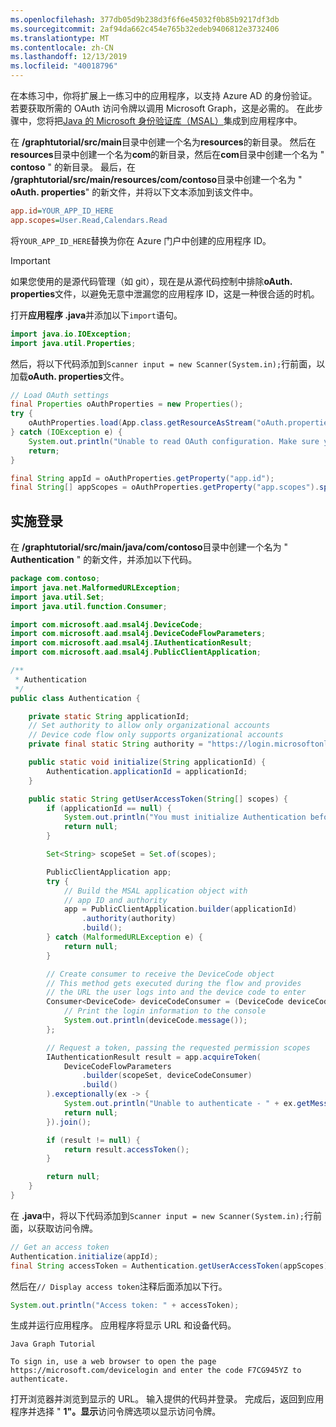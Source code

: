 ```yaml
---
ms.openlocfilehash: 377db05d9b238d3f6f6e45032f0b85b9217df3db
ms.sourcegitcommit: 2af94da662c454e765b32edeb9406812e3732406
ms.translationtype: MT
ms.contentlocale: zh-CN
ms.lasthandoff: 12/13/2019
ms.locfileid: "40018796"
---
```

<!-- markdownlint-disable MD002 MD041 -->

在本练习中，你将扩展上一练习中的应用程序，以支持 Azure AD 的身份验证。 若要获取所需的 OAuth 访问令牌以调用 Microsoft Graph，这是必需的。 在此步骤中，您将把[Java 的 Microsoft 身份验证库（MSAL）](https://github.com/AzureAD/microsoft-authentication-library-for-java)集成到应用程序中。

在 **/graphtutorial/src/main**目录中创建一个名为**resources**的新目录。 然后在**resources**目录中创建一个名为**com**的新目录，然后在**com**目录中创建一个名为 " **contoso** " 的新目录。 最后，在 **/graphtutorial/src/main/resources/com/contoso**目录中创建一个名为 " **oAuth. properties**" 的新文件，并将以下文本添加到该文件中。

```INI
app.id=YOUR_APP_ID_HERE
app.scopes=User.Read,Calendars.Read
```

将`YOUR_APP_ID_HERE`替换为你在 Azure 门户中创建的应用程序 ID。

> [!IMPORTANT]
> 如果您使用的是源代码管理（如 git），现在是从源代码控制中排除**oAuth. properties**文件，以避免无意中泄漏您的应用程序 ID，这是一种很合适的时机。

打开**应用程序 .java**并添加以下`import`语句。

```java
import java.io.IOException;
import java.util.Properties;
```

然后，将以下代码添加到`Scanner input = new Scanner(System.in);`行前面，以加载**oAuth. properties**文件。

```java
// Load OAuth settings
final Properties oAuthProperties = new Properties();
try {
    oAuthProperties.load(App.class.getResourceAsStream("oAuth.properties"));
} catch (IOException e) {
    System.out.println("Unable to read OAuth configuration. Make sure you have a properly formatted oAuth.properties file. See README for details.");
    return;
}

final String appId = oAuthProperties.getProperty("app.id");
final String[] appScopes = oAuthProperties.getProperty("app.scopes").split(",");
```

## <a name="implement-sign-in"></a>实施登录

在 **/graphtutorial/src/main/java/com/contoso**目录中创建一个名为 " **Authentication** " 的新文件，并添加以下代码。

```java
package com.contoso;
import java.net.MalformedURLException;
import java.util.Set;
import java.util.function.Consumer;

import com.microsoft.aad.msal4j.DeviceCode;
import com.microsoft.aad.msal4j.DeviceCodeFlowParameters;
import com.microsoft.aad.msal4j.IAuthenticationResult;
import com.microsoft.aad.msal4j.PublicClientApplication;

/**
 * Authentication
 */
public class Authentication {

    private static String applicationId;
    // Set authority to allow only organizational accounts
    // Device code flow only supports organizational accounts
    private final static String authority = "https://login.microsoftonline.com/common/";

    public static void initialize(String applicationId) {
        Authentication.applicationId = applicationId;
    }

    public static String getUserAccessToken(String[] scopes) {
        if (applicationId == null) {
            System.out.println("You must initialize Authentication before calling getUserAccessToken");
            return null;
        }

        Set<String> scopeSet = Set.of(scopes);

        PublicClientApplication app;
        try {
            // Build the MSAL application object with
            // app ID and authority
            app = PublicClientApplication.builder(applicationId)
                .authority(authority)
                .build();
        } catch (MalformedURLException e) {
            return null;
        }

        // Create consumer to receive the DeviceCode object
        // This method gets executed during the flow and provides
        // the URL the user logs into and the device code to enter
        Consumer<DeviceCode> deviceCodeConsumer = (DeviceCode deviceCode) -> {
            // Print the login information to the console
            System.out.println(deviceCode.message());
        };

        // Request a token, passing the requested permission scopes
        IAuthenticationResult result = app.acquireToken(
            DeviceCodeFlowParameters
                .builder(scopeSet, deviceCodeConsumer)
                .build()
        ).exceptionally(ex -> {
            System.out.println("Unable to authenticate - " + ex.getMessage());
            return null;
        }).join();

        if (result != null) {
            return result.accessToken();
        }

        return null;
    }
}
```

在 **.java**中，将以下代码添加到`Scanner input = new Scanner(System.in);`行前面，以获取访问令牌。

```java
// Get an access token
Authentication.initialize(appId);
final String accessToken = Authentication.getUserAccessToken(appScopes);
```

然后在`// Display access token`注释后面添加以下行。

```java
System.out.println("Access token: " + accessToken);
```

生成并运行应用程序。 应用程序将显示 URL 和设备代码。

```Shell
Java Graph Tutorial

To sign in, use a web browser to open the page https://microsoft.com/devicelogin and enter the code F7CG945YZ to authenticate.
```

打开浏览器并浏览到显示的 URL。 输入提供的代码并登录。 完成后，返回到应用程序并选择 " **1"。显示**访问令牌选项以显示访问令牌。
